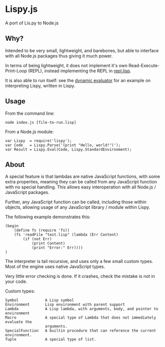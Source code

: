 Lispy.js
========

A port of Lis.py to Node.js

Why?
----

Intended to be very small, lightweight, and barebones, but able to interface
with all Node.js packages thus giving it much power.

In terms of being lightweight, it does not implement it's own Read-Execute-Print-Loop (REPL),
instead implementing the REPL in [repl.lisp](https://github.com/andrakis/node-lispy/blob/main/repl.lisp).

It is also able to run itself: see the [dynamic evaluator](https://github.com/andrakis/node-lispy/blob/main/dyneval.lisp) for
an example on interpreting Lispy, written in Lispy.

Usage
-----

From the command line:

    node index.js [file-to-run.lisp]

From a Node.js module:

    var Lispy  = require('lispy');
    var Code   = Lispy.Parse('(print "Hello, world!")');
    var Result = Lispy.Eval(Code, Lispy.StandardEnvironment);

About
-----

A special feature is that lambdas are native JavaScript functions,
with some extra properties, meaning they can be called from any
JavaScript function with no special handling. This allows easy
interoperation with all Node.js / JavaScript packages.

Further, any JavaScript function can be called, including those within
objects, allowing usage of any JavaScript library / module within Lispy.

The following example demonstrates this:

    (begin
        (define fs (require 'fs))
        (fs 'readFile "test.lisp" (lambda (Err Content)
            (if (not Err)
                (print Content)
                (print "Error:" Err))))
    )

The interpreter is tail recursive, and uses only a few small custom types.
Most of the engine uses native JavaScript types.

Very little error checking is done.
If it crashes, check the mistake is not in your code.

Custom types:

    Symbol            A Lisp symbol
    Environment       Lisp environment with parent support
    Lambda            A Lisp lambda, with arguments, body, and pointer to environment
    Macro             A special type of Lambda that does not immediately evaluate the
                      arguments.
    SpecialFunction   A builtin procedure that can reference the current environment.
    Tuple             A special type of list.
